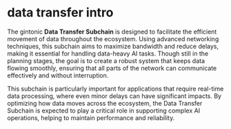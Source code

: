 # data transfer intro

The gintonic **Data Transfer Subchain** is designed to facilitate the efficient movement of data throughout the ecosystem. Using advanced networking techniques, this subchain aims to maximize bandwidth and reduce delays, making it essential for handling data-heavy AI tasks. Though still in the planning stages, the goal is to create a robust system that keeps data flowing smoothly, ensuring that all parts of the network can communicate effectively and without interruption.

This subchain is particularly important for applications that require real-time data processing, where even minor delays can have significant impacts. By optimizing how data moves across the ecosystem, the Data Transfer Subchain is expected to play a critical role in supporting complex AI operations, helping to maintain performance and reliability.
